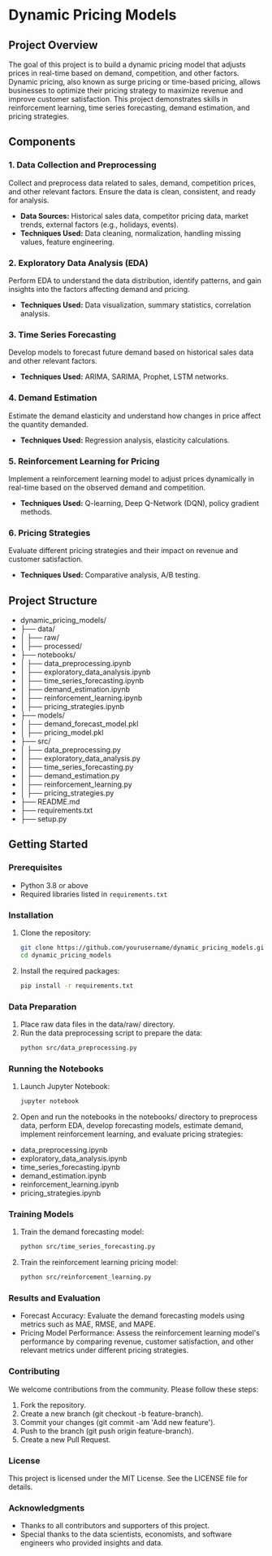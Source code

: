 # Dynamic Pricing Models

## Project Overview

The goal of this project is to build a dynamic pricing model that adjusts prices in real-time based on demand, competition, and other factors. Dynamic pricing, also known as surge pricing or time-based pricing, allows businesses to optimize their pricing strategy to maximize revenue and improve customer satisfaction. This project demonstrates skills in reinforcement learning, time series forecasting, demand estimation, and pricing strategies.

## Components

### 1. Data Collection and Preprocessing
Collect and preprocess data related to sales, demand, competition prices, and other relevant factors. Ensure the data is clean, consistent, and ready for analysis.

- **Data Sources:** Historical sales data, competitor pricing data, market trends, external factors (e.g., holidays, events).
- **Techniques Used:** Data cleaning, normalization, handling missing values, feature engineering.

### 2. Exploratory Data Analysis (EDA)
Perform EDA to understand the data distribution, identify patterns, and gain insights into the factors affecting demand and pricing.

- **Techniques Used:** Data visualization, summary statistics, correlation analysis.

### 3. Time Series Forecasting
Develop models to forecast future demand based on historical sales data and other relevant factors.

- **Techniques Used:** ARIMA, SARIMA, Prophet, LSTM networks.

### 4. Demand Estimation
Estimate the demand elasticity and understand how changes in price affect the quantity demanded.

- **Techniques Used:** Regression analysis, elasticity calculations.

### 5. Reinforcement Learning for Pricing
Implement a reinforcement learning model to adjust prices dynamically in real-time based on the observed demand and competition.

- **Techniques Used:** Q-learning, Deep Q-Network (DQN), policy gradient methods.

### 6. Pricing Strategies
Evaluate different pricing strategies and their impact on revenue and customer satisfaction.

- **Techniques Used:** Comparative analysis, A/B testing.

## Project Structure

 - dynamic_pricing_models/
 - ├── data/
 - │ ├── raw/
 - │ ├── processed/
 - ├── notebooks/
 - │ ├── data_preprocessing.ipynb
 - │ ├── exploratory_data_analysis.ipynb
 - │ ├── time_series_forecasting.ipynb
 - │ ├── demand_estimation.ipynb
 - │ ├── reinforcement_learning.ipynb
 - │ ├── pricing_strategies.ipynb
 - ├── models/
 - │ ├── demand_forecast_model.pkl
 - │ ├── pricing_model.pkl
 - ├── src/
 - │ ├── data_preprocessing.py
 - │ ├── exploratory_data_analysis.py
 - │ ├── time_series_forecasting.py
 - │ ├── demand_estimation.py
 - │ ├── reinforcement_learning.py
 - │ ├── pricing_strategies.py
 - ├── README.md
 - ├── requirements.txt
 - ├── setup.py


## Getting Started

### Prerequisites
- Python 3.8 or above
- Required libraries listed in `requirements.txt`

### Installation
1. Clone the repository:
   ```bash
   git clone https://github.com/yourusername/dynamic_pricing_models.git
   cd dynamic_pricing_models
   
2. Install the required packages:
    ```bash
    pip install -r requirements.txt
    
### Data Preparation

1. Place raw data files in the data/raw/ directory.
2. Run the data preprocessing script to prepare the data:
    ```bash
    python src/data_preprocessing.py
    
### Running the Notebooks

1. Launch Jupyter Notebook:
    ```bash
    jupyter notebook
    
2. Open and run the notebooks in the notebooks/ directory to preprocess data, perform EDA, develop forecasting models, estimate demand, implement reinforcement learning, and evaluate pricing strategies:
   
 - data_preprocessing.ipynb
 - exploratory_data_analysis.ipynb
 - time_series_forecasting.ipynb
 - demand_estimation.ipynb
 - reinforcement_learning.ipynb
 - pricing_strategies.ipynb
   
### Training Models

1. Train the demand forecasting model:
    ```bash
    python src/time_series_forecasting.py
    
2. Train the reinforcement learning pricing model:
    ```bash
    python src/reinforcement_learning.py
    
### Results and Evaluation

 - Forecast Accuracy: Evaluate the demand forecasting models using metrics such as MAE, RMSE, and MAPE.
 - Pricing Model Performance: Assess the reinforcement learning model's performance by comparing revenue, customer satisfaction, and other relevant metrics under different pricing strategies.
   
### Contributing

We welcome contributions from the community. Please follow these steps:

1. Fork the repository.
2. Create a new branch (git checkout -b feature-branch).
3. Commit your changes (git commit -am 'Add new feature').
4. Push to the branch (git push origin feature-branch).
5. Create a new Pull Request.
   
### License

This project is licensed under the MIT License. See the LICENSE file for details.

### Acknowledgments

 - Thanks to all contributors and supporters of this project.
 - Special thanks to the data scientists, economists, and software engineers who provided insights and data.
